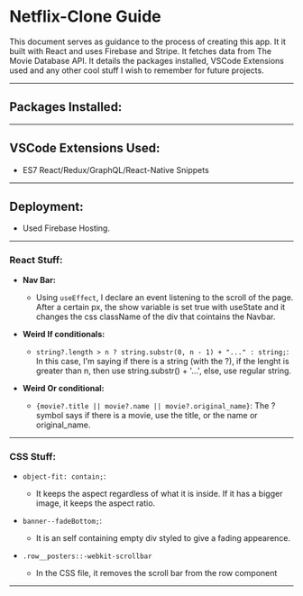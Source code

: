 # Netflix-Clone Guide

This document serves as guidance to the process of creating this app. It it built with React and uses Firebase and Stripe. It fetches data from The Movie Database API. It details the packages installed, VSCode Extensions used and any other cool stuff I wish to remember for future projects. 
***

## Packages Installed:


***
## VSCode Extensions Used:
- ES7 React/Redux/GraphQL/React-Native Snippets

***

## Deployment:
- Used Firebase Hosting. 

***

### React Stuff:
  - **Nav Bar:**
    - Using `useEffect`, I declare an event listening to the scroll of the page. After a certain px, the show variable is set true with useState and it changes the css className of the div that cointains the Navbar. 
  
  - **Weird If conditionals:**
    - `string?.length > n ? string.substr(0, n - 1) + "..." : string;`: In this case, I'm saying if there is a string (with the ?), if the lenght is greater than n, then use string.substr() + '...', else, use regular string.

  - **Weird Or conditional:**
    - `{movie?.title || movie?.name || movie?.original_name}`: The ? symbol says if there is a movie, use the title, or the name or original_name.

***
### CSS Stuff:
  - `object-fit: contain;`:
    - It keeps the aspect regardless of what it is inside. If it has a bigger image, it keeps the aspect ratio. 
  
  - `banner--fadeBottom;`:
    - It is an self containing empty div styled to give a fading appearence.

  - `.row__posters::-webkit-scrollbar`
    - In the CSS file, it removes the scroll bar from the row component
***
